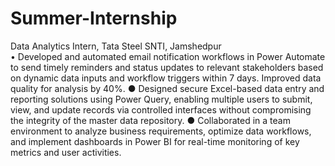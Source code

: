 # Summer-Internship
Data Analytics Intern, Tata Steel SNTI, Jamshedpur                                                                                                                                                 
•	Developed and automated email notification workflows in Power Automate to send timely reminders and status updates to relevant stakeholders based on dynamic data inputs and workflow triggers within 7 days. Improved data quality for analysis by 40%.
●	Designed secure Excel-based data entry and reporting solutions using Power Query, enabling multiple users to submit, view, and update records via controlled interfaces without compromising the integrity of the master data repository.
●	Collaborated in a team environment to analyze business requirements, optimize data workflows, and implement dashboards in Power BI for real-time monitoring of key metrics and user activities.
